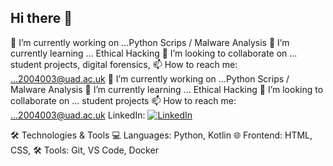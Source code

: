 ## Hi there 👋


🔭 I’m currently working on ...Python Scrips / Malware Analysis 
 🌱 I’m currently learning ... Ethical Hacking
 👯 I’m looking to collaborate on ... student projects, digital forensics,
 📫 How to reach me: ...2004003@uad.ac.uk
 🔭 I’m currently working on ...Python Scrips / Malware Analysis 
 🌱 I’m currently learning ... Ethical Hacking
 👯 I’m looking to collaborate on ... student projects
 📫 How to reach me: ...2004003@uad.ac.uk
 LinkedIn: [![LinkedIn](https://img.shields.io/badge/LinkedIn-0077B5?style=for-the-badge&logo=linkedin&logoColor=white)](https://www.linkedin.com/in/julie-whyte-924776353)
 
 🛠️ Technologies & Tools
💻 Languages: Python, Kotlin
🌐 Frontend: HTML, CSS, 
🛠️ Tools: Git, VS Code, Docker


